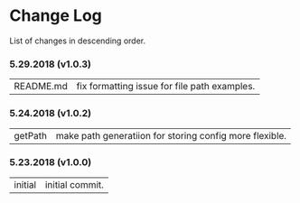 # Change Log

List of changes in descending order.

### 5.29.2018 (v1.0.3)

<table>
  <tr><td>README.md</td><td>fix formatting issue for file path examples.</td></tr>
</table>

### 5.24.2018 (v1.0.2)

<table>
  <tr><td>getPath</td><td>make path generatiion for storing config more flexible.</td></tr>
</table>

### 5.23.2018 (v1.0.0)

<table>
  <tr><td>initial</td><td>initial commit.</td></tr>
</table>